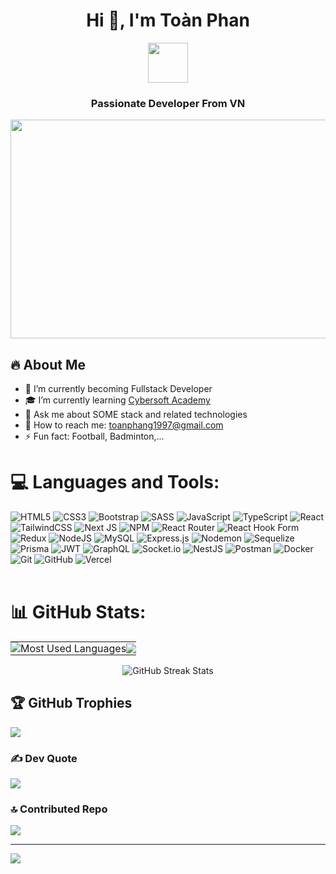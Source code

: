 

<h1 align="center">Hi 👋, I'm Toàn Phan</h1>
<p align="center">
  <img align="center" width="64" src="https://img.icons8.com/color/48/vietnam-circular.png" />
  <h3 align="center">Passionate Developer From VN </h3>
<!--   <img align="center" height="350" width="1000" src="https://img4.thuthuatphanmem.vn/uploads/2020/05/13/anh-goc-lam-viec-don-gian-ma-dep_063108687.jpg"/> -->
  <img align="center" height="350" width="1000" src="https://img.lovepik.com/bg/20240418/Modern-Office-Vibe-Dark-Loft-Wall-with-Desktop-Computer-Mockup_6497563_wh860.jpg!/fw/860"/>
</p>
 <h2>🔥 About Me</h2>
  <ul>
    <li>🌱 I’m currently becoming Fullstack Developer</li>
    <li>🎓 I’m currently learning <a href="https://cybersoft.edu.vn">Cybersoft Academy</a></li>
    <li>💬 Ask me about SOME stack and related technologies</li>
    <li>📧 How to reach me: <a href="mailto:toanphang1997@gmail.com">toanphang1997@gmail.com</a></li>
    <li>⚡ Fun fact: Football, Badminton,...</li>
    </ul>



# 💻 Languages and Tools:
<!-- <img width="48" height="48" src="https://img.icons8.com/color/48/html-5--v1.png" alt="html-5--v1"/> <img width="48" height="48" src="https://img.icons8.com/fluency/48/css3.png" alt="css3"/> <img width="48" height="48" src="https://img.icons8.com/color-glass/48/bootstrap.png" alt="bootstrap"/> <img width="48" height="48" src="https://img.icons8.com/color/48/javascript--v1.png" alt="javascript--v1"/> <img width="48" height="48" src="https://img.icons8.com/fluency/48/typescript--v2.png" alt="typescript--v2"/> <img width="48" height="48" src="https://img.icons8.com/color/48/sass.png" alt="sass"/> <img width="48" height="48" src="https://img.icons8.com/color/48/react-native.png" alt="react-native"/> <img width="48" height="48" src="https://img.icons8.com/color/48/tailwindcss.png" alt="tailwindcss"/> <img width="48" height="48" src="https://img.icons8.com/color/48/redux.png" alt="redux"/> <img width="48" height="48" src="https://img.icons8.com/fluency/48/node-js.png" alt="node-js"/> <img width="48" height="48" src="https://img.icons8.com/color/48/mysql-logo.png" alt="mysql-logo"/> <img width="64" height="64" src="https://img.icons8.com/nolan/64/express-js.png" alt="express-js"/> <img width="48" height="48" src="https://img.icons8.com/color/48/java-web-token.png" alt="java-web-token"/> <img width="48" height="48" src="https://img.icons8.com/color/48/prisma-orm.png" alt="prisma-orm"/> <img width="48" height="48" src="https://img.icons8.com/color/48/graphql.png" alt="graphql"/> <img width="48" height="48" src="https://img.icons8.com/color/48/nestjs.png" alt="nestjs"/> <img width="48" height="48" src="https://img.icons8.com/fluency/48/docker.png" alt="docker"/> <img width="48" height="48" src="https://img.icons8.com/color/48/git.png" alt="git"/> -->

![HTML5](https://img.shields.io/badge/html5-%23E34F26.svg?style=for-the-badge&logo=html5&logoColor=white) ![CSS3](https://img.shields.io/badge/css3-%231572B6.svg?style=for-the-badge&logo=css3&logoColor=white)  ![Bootstrap](https://img.shields.io/badge/bootstrap-%238511FA.svg?style=for-the-badge&logo=bootstrap&logoColor=white) ![SASS](https://img.shields.io/badge/SASS-hotpink.svg?style=for-the-badge&logo=SASS&logoColor=white)  ![JavaScript](https://img.shields.io/badge/javascript-%23323330.svg?style=for-the-badge&logo=javascript&logoColor=%23F7DF1E) ![TypeScript](https://img.shields.io/badge/typescript-%23007ACC.svg?style=for-the-badge&logo=typescript&logoColor=white) ![React](https://img.shields.io/badge/react-%2320232a.svg?style=for-the-badge&logo=react&logoColor=%2361DAFB) ![TailwindCSS](https://img.shields.io/badge/tailwindcss-%2338B2AC.svg?style=for-the-badge&logo=tailwind-css&logoColor=white) ![Next JS](https://img.shields.io/badge/Next-black?style=for-the-badge&logo=next.js&logoColor=white)  ![NPM](https://img.shields.io/badge/NPM-%23CB3837.svg?style=for-the-badge&logo=npm&logoColor=white) ![React Router](https://img.shields.io/badge/React_Router-CA4245?style=for-the-badge&logo=react-router&logoColor=white) ![React Hook Form](https://img.shields.io/badge/React%20Hook%20Form-%23EC5990.svg?style=for-the-badge&logo=reacthookform&logoColor=white) ![Redux](https://img.shields.io/badge/redux-%23593d88.svg?style=for-the-badge&logo=redux&logoColor=white) ![NodeJS](https://img.shields.io/badge/node.js-6DA55F?style=for-the-badge&logo=node.js&logoColor=white) ![MySQL](https://img.shields.io/badge/mysql-4479A1.svg?style=for-the-badge&logo=mysql&logoColor=white) ![Express.js](https://img.shields.io/badge/express.js-%23404d59.svg?style=for-the-badge&logo=express&logoColor=%2361DAFB) ![Nodemon](https://img.shields.io/badge/NODEMON-%23323330.svg?style=for-the-badge&logo=nodemon&logoColor=%BBDEAD) ![Sequelize](https://img.shields.io/badge/Sequelize-52B0E7?style=for-the-badge&logo=Sequelize&logoColor=white) ![Prisma](https://img.shields.io/badge/Prisma-3982CE?style=for-the-badge&logo=Prisma&logoColor=white) ![JWT](https://img.shields.io/badge/JWT-black?style=for-the-badge&logo=JSON%20web%20tokens) ![GraphQL](https://img.shields.io/badge/-GraphQL-E10098?style=for-the-badge&logo=graphql&logoColor=white)  ![Socket.io](https://img.shields.io/badge/Socket.io-black?style=for-the-badge&logo=socket.io&badgeColor=010101) ![NestJS](https://img.shields.io/badge/nestjs-%23E0234E.svg?style=for-the-badge&logo=nestjs&logoColor=white) ![Postman](https://img.shields.io/badge/Postman-FF6C37?style=for-the-badge&logo=postman&logoColor=white) ![Docker](https://img.shields.io/badge/docker-%230db7ed.svg?style=for-the-badge&logo=docker&logoColor=white) ![Git](https://img.shields.io/badge/git-%23F05033.svg?style=for-the-badge&logo=git&logoColor=white) ![GitHub](https://img.shields.io/badge/github-%23121011.svg?style=for-the-badge&logo=github&logoColor=white) ![Vercel](https://img.shields.io/badge/vercel-%23000000.svg?style=for-the-badge&logo=vercel&logoColor=white)     
<br>
  
# 📊 GitHub Stats:

<table style="border-collapse: collapse; width: 100% border: none;">
  <tr style="border: none;">
    <td style="border: none; padding: 0;">
      <img src="https://github-readme-stats.vercel.app/api/top-langs/?username=toanphangl1997&theme=codeSTACKr&hide_border=true&include_all_commits=false&count_private=false&layout=compact" alt="Most Used Languages">
    </td>
    <td style="border: none; padding: 0;">
<!--       <img src="https://github-readme-stats.vercel.app/api?username=toanphangl1997&theme=codeSTACKr&hide_border=true&include_all_commits=false&count_private=false" alt="Dev-ToanPhan"> -->
      <img src="https://github-readme-stats.vercel.app/api?username=toanphangl1997&show_icons=true&theme=codeSTACKr&hide_border=true&rank_icon=github&include_all_commits=true">
    </td>
  </tr>
</table>

<div align="center">
  <img src="https://github-readme-streak-stats.herokuapp.com/?user=toanphangl1997&theme=codeSTACKr&hide_border=true" alt="GitHub Streak Stats">
</div>


## 🏆 GitHub Trophies
![](https://github-profile-trophy.vercel.app/?username=toanphangl1997&theme=radical&no-frame=true&no-bg=true&margin-w=4)



### ✍️ Dev Quote
![](https://quotes-github-readme.vercel.app/api?type=horizontal&theme=radical)

### 🔝 Contributed Repo
![](https://github-contributor-stats.vercel.app/api?username=toanphangl1997&limit=5&theme=codeSTACKr&combine_all_yearly_contributions=true)

---
[![](https://visitcount.itsvg.in/api?id=toanphangl1997&icon=0&color=7)](https://visitcount.itsvg.in)

<!-- Proudly created with GPRM ( https://gprm.itsvg.in ) -->
